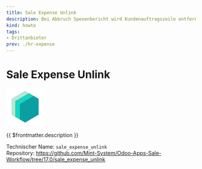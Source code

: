 ```yaml
---
title: Sale Expense Unlink
description: Bei Abbruch Spesenbericht wird Kundenauftragszeile entfernt.
kind: howto
tags:
- Drittanbieter
prev: ./hr-expense
---
```

# Sale Expense Unlink
![icon_oms_box](attachments/icons_odoo_mint_system.png)

{{ $frontmatter.description }}

Technischer Name: `sale_expense_unlink`\
Repository: <https://github.com/Mint-System/Odoo-Apps-Sale-Workflow/tree/17.0/sale_expense_unlink>
